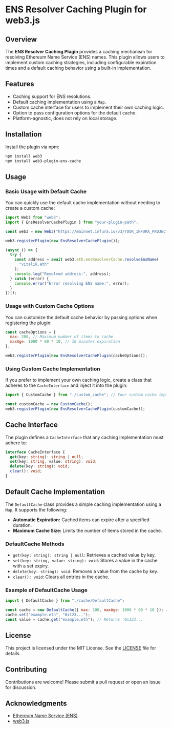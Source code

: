 # ENS Resolver Caching Plugin for web3.js

## Overview

The **ENS Resolver Caching Plugin** provides a caching mechanism for resolving Ethereum Name Service (ENS) names. This plugin allows users to implement custom caching strategies, including configurable expiration times and a default caching behavior using a built-in implementation.

## Features

- Caching support for ENS resolutions.
- Default caching implementation using a `Map`.
- Custom cache interface for users to implement their own caching logic.
- Option to pass configuration options for the default cache.
- Platform-agnostic, does not rely on local storage.

## Installation

Install the plugin via npm:

```bash
npm install web3
npm install web3-plugin-ens-cache
```

## Usage

### Basic Usage with Default Cache

You can quickly use the default cache implementation without needing to create a custom cache:

```javascript
import Web3 from "web3";
import { EnsResolverCachePlugin } from "your-plugin-path";

const web3 = new Web3("https://mainnet.infura.io/v3/YOUR_INFURA_PROJECT_ID");

web3.registerPlugin(new EnsResolverCachePlugin());

(async () => {
  try {
    const address = await web3.eth.ensResolverCache.resolveEnsName(
      "vitalik.eth"
    );
    console.log("Resolved address:", address);
  } catch (error) {
    console.error("Error resolving ENS name:", error);
  }
})();
```

### Usage with Custom Cache Options

You can customize the default cache behavior by passing options when registering the plugin:

```javascript
const cacheOptions = {
  max: 200, // Maximum number of items to cache
  maxAge: 1000 * 60 * 10, // 10 minutes expiration
};

web3.registerPlugin(new EnsResolverCachePlugin(cacheOptions));
```

### Using Custom Cache Implementation

If you prefer to implement your own caching logic, create a class that adheres to the `CacheInterface` and inject it into the plugin:

```javascript
import { CustomCache } from "./custom_cache"; // Your custom cache implementation

const customCache = new CustomCache();
web3.registerPlugin(new EnsResolverCachePlugin(customCache));
```

## Cache Interface

The plugin defines a `CacheInterface` that any caching implementation must adhere to:

```typescript
interface CacheInterface {
  get(key: string): string | null;
  set(key: string, value: string): void;
  delete(key: string): void;
  clear(): void;
}
```

## Default Cache Implementation

The `DefaultCache` class provides a simple caching implementation using a `Map`. It supports the following:

- **Automatic Expiration:** Cached items can expire after a specified duration.
- **Maximum Cache Size:** Limits the number of items stored in the cache.

### DefaultCache Methods

- `get(key: string): string | null`: Retrieves a cached value by key.
- `set(key: string, value: string): void`: Stores a value in the cache with a set expiry.
- `delete(key: string): void`: Removes a value from the cache by key.
- `clear(): void`: Clears all entries in the cache.

### Example of DefaultCache Usage

```javascript
import { DefaultCache } from "./cache/DefaultCache";

const cache = new DefaultCache({ max: 100, maxAge: 1000 * 60 * 10 }); // 10 minutes maxAge
cache.set("example.eth", "0x123...");
const value = cache.get("example.eth"); // Returns '0x123...'
```

## License

This project is licensed under the MIT License. See the [LICENSE](LICENSE) file for details.

## Contributing

Contributions are welcome! Please submit a pull request or open an issue for discussion.

## Acknowledgments

- [Ethereum Name Service (ENS)](https://ens.domains/)
- [web3.js](https://github.com/ChainSafe/web3.js)
